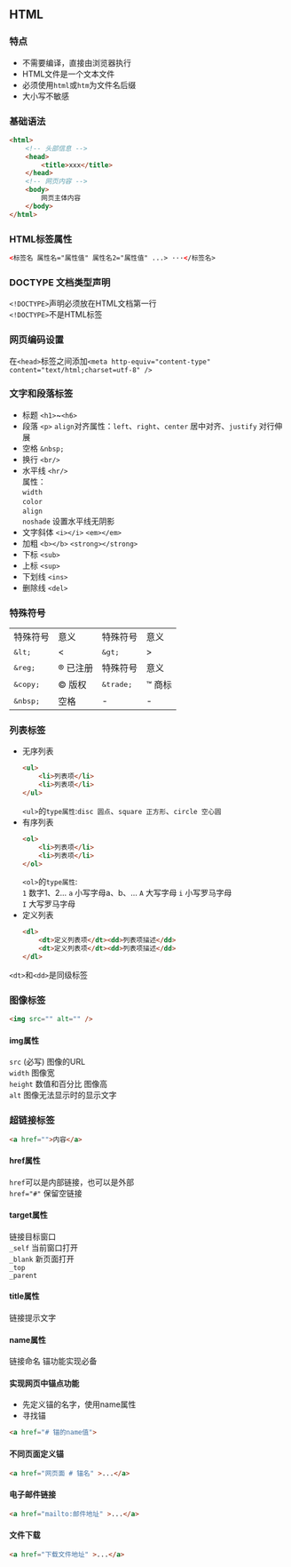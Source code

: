 ## HTML  
### 特点  
- 不需要编译，直接由浏览器执行  
- HTML文件是一个文本文件  
- 必须使用`html`或`htm`为文件名后缀  
- 大小写不敏感  
### 基础语法  
```html
<html>
    <!-- 头部信息 -->
    <head>
        <title>xxx</title>
    </head>
    <!-- 网页内容 -->
    <body>
        网页主体内容
    </body>
</html>
```
### HTML标签属性  
```html
<标签名 属性名="属性值" 属性名2="属性值" ...> ···</标签名>
```
### DOCTYPE 文档类型声明  
`<!DOCTYPE>`声明必须放在HTML文档第一行  
`<!DOCTYPE>`不是HTML标签  
### 网页编码设置  
在`<head>`标签之间添加`<meta http-equiv="content-type" content="text/html;charset=utf-8" />`  
### 文字和段落标签  
- 标题 `<h1>`~`<h6>`  
- 段落 `<p>`
    `align`对齐属性：`left`、`right`、`center` 居中对齐、`justify` 对行伸展   
- 空格 `&nbsp;`  
- 换行 `<br/>`  
- 水平线 `<hr/>`  
    属性：  
    `width`  
    `color`  
    `align`  
    `noshade` 设置水平线无阴影  
- 文字斜体 `<i></i>` `<em></em>`  
- 加粗 `<b></b>` `<strong></strong>`  
- 下标 `<sub>`  
- 上标 `<sup>`  
- 下划线 `<ins>`  
- 删除线 `<del>`  
### 特殊符号  
<table>
    <tr>
        <td>特殊符号</td>
        <td>意义</td>
        <td>特殊符号</td>
        <td>意义</td>
    </tr>
    <tr>
        <td><xmp>&lt;</xmp></td>
        <td><</td>
        <td><xmp>&gt;</xmp></td>
        <td>></td>
    </tr>
    <tr>
        <td><xmp>&reg;</xmp></td>
        <td>® 已注册</td>
        <td>特殊符号</td>
        <td>意义</td>
    </tr>
    <tr>
        <td><xmp>&copy;</xmp></td>
        <td>© 版权</td>
        <td><xmp>&trade;</xmp></td>
        <td>™ 商标</td>
    </tr>
    <tr>
        <td><xmp>&nbsp;</xmp></td>
        <td>空格</td>
        <td>-</td>
        <td>-</td>
    </tr>
</table>

### 列表标签  
- 无序列表  
    ```html
    <ul>
        <li>列表项</li>
        <li>列表项</li>
    </ul>
    ```
    `<ul>`的`type属性`:`disc 圆点`、`square 正方形`、`circle 空心圆`  
- 有序列表  
    ```html
    <ol>
        <li>列表项</li>
        <li>列表项</li>
    </ol>
    ```
    `<ol>`的`type属性`:  
    `1` 数字1、2...
    `a` 小写字母a、b、...
    `A` 大写字母
    `i` 小写罗马字母  
    `I` 大写罗马字母
- 定义列表  
    ```html
    <dl>
        <dt>定义列表项</dt><dd>列表项描述</dd>
        <dt>定义列表项</dt><dd>列表项描述</dd>
    </dl>
    ```
`<dt>`和`<dd>`是同级标签  
### 图像标签  
```html
<img src="" alt="" />
```
#### img属性  
`src` (必写) 图像的URL  
`width` 图像宽  
`height` 数值和百分比 图像高  
`alt` 图像无法显示时的显示文字  
### 超链接标签  
```html
<a href="">内容</a>
```
#### href属性
`href`可以是内部链接，也可以是外部  
`href="#"` 保留空链接  
#### target属性  
链接目标窗口  
`_self` 当前窗口打开  
`_blank` 新页面打开  
`_top`  
`_parent`  
#### title属性  
链接提示文字  
#### name属性  
链接命名  锚功能实现必备  
#### 实现网页中锚点功能
- 先定义锚的名字，使用name属性  
- 寻找锚 
```html
<a href="# 锚的name值">  
```
#### 不同页面定义锚  
```html
<a href="网页面 # 锚名" >...</a>
```
#### 电子邮件链接  
```html
<a href="mailto:邮件地址" >...</a>
```
#### 文件下载  
```html
<a href="下载文件地址" >...</a>
```